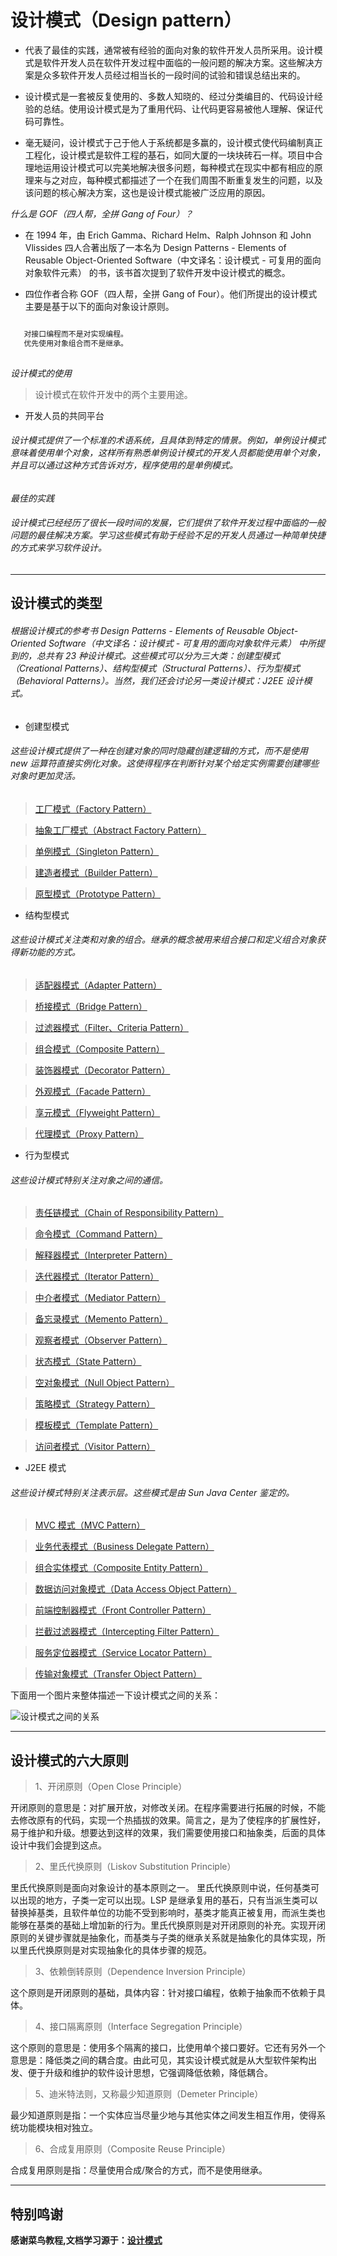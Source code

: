 
# 设计模式（Design pattern）
- 代表了最佳的实践，通常被有经验的面向对象的软件开发人员所采用。设计模式是软件开发人员在软件开发过程中面临的一般问题的解决方案。这些解决方案是众多软件开发人员经过相当长的一段时间的试验和错误总结出来的。
 
- 设计模式是一套被反复使用的、多数人知晓的、经过分类编目的、代码设计经验的总结。使用设计模式是为了重用代码、让代码更容易被他人理解、保证代码可靠性。 

- 毫无疑问，设计模式于己于他人于系统都是多赢的，设计模式使代码编制真正工程化，设计模式是软件工程的基石，如同大厦的一块块砖石一样。项目中合理地运用设计模式可以完美地解决很多问题，每种模式在现实中都有相应的原理来与之对应，每种模式都描述了一个在我们周围不断重复发生的问题，以及该问题的核心解决方案，这也是设计模式能被广泛应用的原因。

*什么是 GOF（四人帮，全拼 Gang of Four）？*

- 在 1994 年，由 Erich Gamma、Richard Helm、Ralph Johnson 和 John Vlissides 四人合著出版了一本名为 Design Patterns - Elements of Reusable Object-Oriented Software（中文译名：设计模式 - 可复用的面向对象软件元素） 的书，该书首次提到了软件开发中设计模式的概念。

- 四位作者合称 GOF（四人帮，全拼 Gang of Four）。他们所提出的设计模式主要是基于以下的面向对象设计原则。

```markdown

   对接口编程而不是对实现编程。
   优先使用对象组合而不是继承。
   
```

*设计模式的使用*

> 设计模式在软件开发中的两个主要用途。
- 开发人员的共同平台

######    设计模式提供了一个标准的术语系统，且具体到特定的情景。例如，单例设计模式意味着使用单个对象，这样所有熟悉单例设计模式的开发人员都能使用单个对象，并且可以通过这种方式告诉对方，程序使用的是单例模式。

*最佳的实践*

###### 设计模式已经经历了很长一段时间的发展，它们提供了软件开发过程中面临的一般问题的最佳解决方案。学习这些模式有助于经验不足的开发人员通过一种简单快捷的方式来学习软件设计。

***

## 设计模式的类型

###### 根据设计模式的参考书 Design Patterns - Elements of Reusable Object-Oriented Software（中文译名：设计模式 - 可复用的面向对象软件元素） 中所提到的，总共有 23 种设计模式。这些模式可以分为三大类：创建型模式（Creational Patterns）、结构型模式（Structural Patterns）、行为型模式（Behavioral Patterns）。当然，我们还会讨论另一类设计模式：J2EE 设计模式。


- 创建型模式

###### 这些设计模式提供了一种在创建对象的同时隐藏创建逻辑的方式，而不是使用 new 运算符直接实例化对象。这使得程序在判断针对某个给定实例需要创建哪些对象时更加灵活。	

> [工厂模式（Factory Pattern）]

> [抽象工厂模式（Abstract Factory Pattern）]

> [单例模式（Singleton Pattern）]

> [建造者模式（Builder Pattern）]

> [原型模式（Prototype Pattern）]


- 结构型模式

###### 这些设计模式关注类和对象的组合。继承的概念被用来组合接口和定义组合对象获得新功能的方式。

> [适配器模式（Adapter Pattern）]

> [桥接模式（Bridge Pattern）]

> [过滤器模式（Filter、Criteria Pattern）]

> [组合模式（Composite Pattern）]

> [装饰器模式（Decorator Pattern）]

> [外观模式（Facade Pattern）]

> [享元模式（Flyweight Pattern）]

> [代理模式（Proxy Pattern）]


- 行为型模式

###### 这些设计模式特别关注对象之间的通信。	

> [责任链模式（Chain of Responsibility Pattern）]

> [命令模式（Command Pattern）]

> [解释器模式（Interpreter Pattern）]

> [迭代器模式（Iterator Pattern）]

> [中介者模式（Mediator Pattern）]

> [备忘录模式（Memento Pattern）]

> [观察者模式（Observer Pattern）]

> [状态模式（State Pattern）]

> [空对象模式（Null Object Pattern）]

> [策略模式（Strategy Pattern）]

> [模板模式（Template Pattern）]

> [访问者模式（Visitor Pattern）]


- J2EE 模式

###### 这些设计模式特别关注表示层。这些模式是由 Sun Java Center 鉴定的。	

> [MVC 模式（MVC Pattern）]

> [业务代表模式（Business Delegate Pattern）]

> [组合实体模式（Composite Entity Pattern）]

> [数据访问对象模式（Data Access Object Pattern）]

> [前端控制器模式（Front Controller Pattern）]

> [拦截过滤器模式（Intercepting Filter Pattern）]

> [服务定位器模式（Service Locator Pattern）]

> [传输对象模式（Transfer Object Pattern）]


下面用一个图片来整体描述一下设计模式之间的关系：

![设计模式之间的关系](img/the-relationship-between-design-patterns.jpg)

***

## 设计模式的六大原则
> 1、开闭原则（Open Close Principle）

开闭原则的意思是：对扩展开放，对修改关闭。在程序需要进行拓展的时候，不能去修改原有的代码，实现一个热插拔的效果。简言之，是为了使程序的扩展性好，易于维护和升级。想要达到这样的效果，我们需要使用接口和抽象类，后面的具体设计中我们会提到这点。

> 2、里氏代换原则（Liskov Substitution Principle）

 里氏代换原则是面向对象设计的基本原则之一。 里氏代换原则中说，任何基类可以出现的地方，子类一定可以出现。LSP 是继承复用的基石，只有当派生类可以替换掉基类，且软件单位的功能不受到影响时，基类才能真正被复用，而派生类也能够在基类的基础上增加新的行为。里氏代换原则是对开闭原则的补充。实现开闭原则的关键步骤就是抽象化，而基类与子类的继承关系就是抽象化的具体实现，所以里氏代换原则是对实现抽象化的具体步骤的规范。

> 3、依赖倒转原则（Dependence Inversion Principle）

 这个原则是开闭原则的基础，具体内容：针对接口编程，依赖于抽象而不依赖于具体。
> 4、接口隔离原则（Interface Segregation Principle）

 这个原则的意思是：使用多个隔离的接口，比使用单个接口要好。它还有另外一个意思是：降低类之间的耦合度。由此可见，其实设计模式就是从大型软件架构出发、便于升级和维护的软件设计思想，它强调降低依赖，降低耦合。

> 5、迪米特法则，又称最少知道原则（Demeter Principle）

 最少知道原则是指：一个实体应当尽量少地与其他实体之间发生相互作用，使得系统功能模块相对独立。

> 6、合成复用原则（Composite Reuse Principle）

 合成复用原则是指：尽量使用合成/聚合的方式，而不是使用继承。
 
 ***
 
 ## 特别鸣谢
 **感谢菜鸟教程,文档学习源于：[设计模式]**
 
 [工厂模式（Factory Pattern）]:https://github.com/wanwujiedao/pattern/tree/master/factory
 
 [抽象工厂模式（Abstract Factory Pattern）]:https://github.com/wanwujiedao/pattern/tree/master/abstractfactory
 
 [单例模式（Singleton Pattern）]:https://github.com/wanwujiedao/pattern/tree/master/singleton
 
 [建造者模式（Builder Pattern）]:https://github.com/wanwujiedao/pattern/tree/master/builder
 
 [原型模式（Prototype Pattern）]:https://github.com/wanwujiedao/pattern/tree/master/prototype
 
 [适配器模式（Adapter Pattern）]:https://github.com/wanwujiedao/pattern/tree/master/adapter
 
 [桥接模式（Bridge Pattern）]:https://github.com/wanwujiedao/pattern/tree/master/bridge
 
 [过滤器模式（Filter、Criteria Pattern）]:https://github.com/wanwujiedao/pattern/tree/master/filter
 
 [组合模式（Composite Pattern）]:https://github.com/wanwujiedao/pattern/tree/master/composite
 
 [装饰器模式（Decorator Pattern）]:https://github.com/wanwujiedao/pattern/tree/master/decorator
 
 [外观模式（Facade Pattern）]:https://github.com/wanwujiedao/pattern/tree/master/facade
 
 [享元模式（Flyweight Pattern）]:https://github.com/wanwujiedao/pattern/tree/master/flyweight
 
 [代理模式（Proxy Pattern）]:https://github.com/wanwujiedao/pattern/tree/master/proxy
 
 [责任链模式（Chain of Responsibility Pattern）]:https://github.com/wanwujiedao/pattern/tree/master/chain
 
 [命令模式（Command Pattern）]:https://github.com/wanwujiedao/pattern/tree/master/command
 
 [解释器模式（Interpreter Pattern）]:https://github.com/wanwujiedao/pattern/tree/master/interpreter
 
 [迭代器模式（Iterator Pattern）]:https://github.com/wanwujiedao/pattern/tree/master/iterator
 
 [中介者模式（Mediator Pattern）]:https://github.com/wanwujiedao/pattern/tree/master/mediator
 
 [备忘录模式（Memento Pattern）]:https://github.com/wanwujiedao/pattern/tree/master/memento
 
 [观察者模式（Observer Pattern）]:https://github.com/wanwujiedao/pattern/tree/master/observer
 
 [状态模式（State Pattern）]:https://github.com/wanwujiedao/pattern/tree/master/state
 
 [空对象模式（Null Object Pattern）]:https://github.com/wanwujiedao/pattern/tree/master/nullobject
 
 [策略模式（Strategy Pattern）]:https://github.com/wanwujiedao/pattern/tree/master/strategy
 
 [模板模式（Template Pattern）]:https://github.com/wanwujiedao/pattern/tree/master/template
 
 [访问者模式（Visitor Pattern）]:https://github.com/wanwujiedao/pattern/tree/master/visitor
 
 [MVC 模式（MVC Pattern）]:https://github.com/wanwujiedao/pattern/tree/master/mvc
 
 [业务代表模式（Business Delegate Pattern）]:https://github.com/wanwujiedao/pattern/tree/master/business
 
 [组合实体模式（Composite Entity Pattern）]:https://github.com/wanwujiedao/pattern/tree/master/compositeentity
 
 [数据访问对象模式（Data Access Object Pattern）]:https://github.com/wanwujiedao/pattern/tree/master/dataaccessobject
 
 [前端控制器模式（Front Controller Pattern）]:https://github.com/wanwujiedao/pattern/tree/master/frontcontroller
 
 [拦截过滤器模式（Intercepting Filter Pattern）]:https://github.com/wanwujiedao/pattern/tree/master/interceptingfilter
 
 [服务定位器模式（Service Locator Pattern）]:https://github.com/wanwujiedao/pattern/tree/master/servicelocator
 
 [传输对象模式（Transfer Object Pattern）]:https://github.com/wanwujiedao/pattern/tree/master/transferobject
 
 [设计模式]:http://www.runoob.com/design-pattern/design-pattern-tutorial.html

